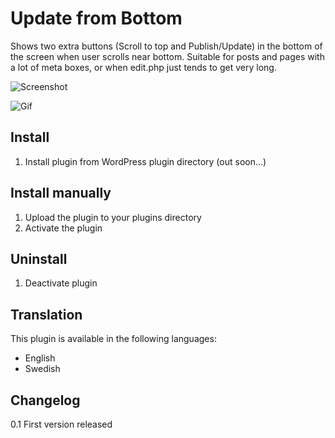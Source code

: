 # Update from Bottom

Shows two extra buttons (Scroll to top and Publish/Update) in the bottom of the screen when user scrolls near bottom. Suitable for posts and pages with a lot of meta boxes, or when edit.php just tends to get very long.

![Screenshot](http://dropbox.urre.me/update-from-bottom.png)

![Gif](http://dropbox.urre.me/update-from-bottom.gif)

## Install
1. Install plugin from WordPress plugin directory (out soon...)

## Install manually
1. Upload the plugin to your plugins directory
2. Activate the plugin

## Uninstall
1. Deactivate plugin

## Translation

This plugin is available in the following languages:

+ English
+ Swedish

## Changelog

0.1 First version released